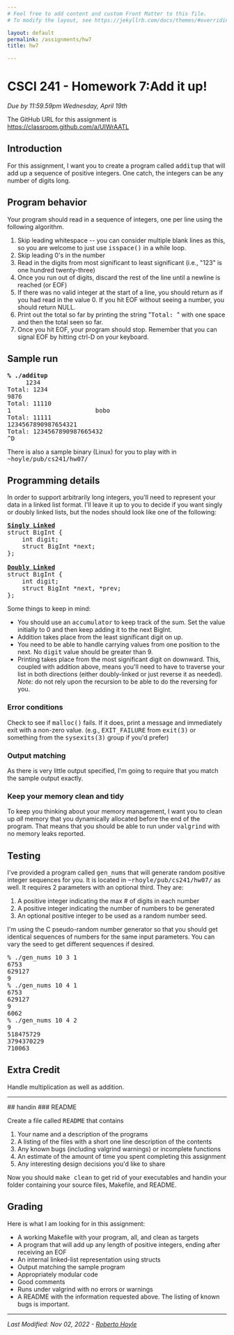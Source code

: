 ```yaml
---
# Feel free to add content and custom Front Matter to this file.
# To modify the layout, see https://jekyllrb.com/docs/themes/#overriding-theme-defaults

layout: default
permalink: /assignments/hw7
title: hw7

---
```


# CSCI 241 - Homework 7:Add it up!

<em>Due by 11:59.59pm Wednesday, April 19th</em>


The GitHub URL for this assignment is <a href="https://classroom.github.com/a/UIWrAATL">https://classroom.github.com/a/UIWrAATL</a>


## Introduction

For this assignment, I want you to create a program called <tt>additup</tt>
that will add up a sequence of positive integers.  One catch, the integers
can be any number of digits long. 


## Program behavior

Your program should read in a sequence of integers, one per line using the
following algorithm.


1. Skip leading whitespace -- you can consider multiple blank lines as
this, so you are welcome to just use <tt>isspace()</tt> in a while
loop.
1. Skip leading 0's in the number
1. Read in the digits from most significant to least significant (i.e.,
"123" is one hundred twenty-three)
1. Once you run out of digits, discard the rest of the line until a newline
is reached (or EOF)
1. If there was no valid integer at the start of a line, you should return
as if you had read in the value 0.  If you hit EOF without seeing a
number, you should return NULL.
1. Print out the total so far by printing the string "<tt>Total: </tt>"
with one space and then the total seen so far.
1. Once you hit EOF, your program should stop.  Remember that you can signal
EOF by hitting ctrl-D on your keyboard.

## Sample run
<pre class="boxed">
<b>% <span class="typed">./additup</span></b>
	 <span class="typed">1234</span> 
Total: 1234
<span class="typed">9876</span> 
Total: 11110
<span class="typed">1                       bobo</span>
Total: 11111
<span class="typed">1234567890987654321</span>
Total: 1234567890987665432
<span class="typed">^D</span>
</pre>


There is also a sample binary (Linux) for you to play with in
<tt>~hoyle/pub/cs241/hw07/</tt>



## Programming details

In order to support arbitrarily long integers, you'll need to represent your
data in a linked list format.  I'll leave it up to you to decide if you want
singly or doubly linked lists, but the nodes should look like one of the
following:

<pre class="boxed">
<b><u>Singly Linked</u></b>
struct BigInt {
	int digit;
	struct BigInt *next;
};

<b><u>Doubly Linked</u></b>
struct BigInt {
	int digit;
	struct BigInt *next, *prev;
};
</pre>


Some things to keep in mind:

* You should use an <tt>accumulator</tt> to keep track of the sum.  Set
the value initially to 0 and then keep adding it to the next BigInt.
* Addition takes place from the least significant digit on up.
* You need to be able to handle carrying values from one position to the
next.  No <tt>digit</tt> value should be greater than 9.
* Printing takes place from the most significant digit on downward.  This,
coupled with addition above, means you'll need to have to traverse your
list in both directions (either doubly-linked or just reverse it as
needed).  <em>Note:</em> do not rely upon the recursion to be able to do
the reversing for you.

### Error conditions

Check to see if <tt>malloc()</tt> fails.  If it does, print a message and
immediately exit with a non-zero value.  (e.g., <tt>EXIT_FAILURE</tt> from
<tt>exit(3)</tt> or something from the <tt>sysexits(3)</tt> group if you'd
prefer)


### Output matching

As there is very little output specified, I'm going to require that you
match the sample output exactly.


### Keep your memory clean and tidy

To keep you thinking about your memory management, I want you to clean up
<em>all</em> memory that you dynamically allocated before the end of the
program.  That means that you should be able to run under <tt>valgrind</tt>
with no memory leaks reported.


## Testing

I've provided a program called <tt>gen_nums</tt> that will generate random
positive integer sequences for you.  It is located in
<tt>~rhoyle/pub/cs241/hw07/</tt> as well.  It requires 2 parameters with
an optional third.  They are:


1. A positive integer indicating the max # of digits in each number
1. A positive integer indicating the number of numbers to be generated
1. An optional positive integer to be used as a random number seed.



I'm using the C pseudo-random number generator so that you should get
identical sequences of numbers for the same input parameters.  You can vary
the seed to get different sequences if desired.


<pre class="boxed">
% <span class="typed">./gen_nums 10 3 1</span> 
6753
629127
9
% <span class="typed">./gen_nums 10 4 1</span> 
6753
629127
9
6062
% <span class="typed">./gen_nums 10 4 2</span> 
9
518475729
3794370229
710063
</pre>


## Extra Credit

Handle multiplication as well as addition.


<hr>
## handin
### README

Create a file called <tt>README</tt> that contains

1. Your name and a description of the programs
1. A listing of the files with a short one line description of the contents
1. Any known bugs (including valgrind warnings) or incomplete functions
1. An estimate of the amount of time you spent completing this assignment
1. Any interesting design decisions you'd like to share

Now you should <tt>make clean</tt> to get rid of your executables and
handin your folder containing your source files, Makefile, and README. 


## Grading

Here is what I am looking for in this assignment:

* A working Makefile with your program, all, and clean as targets
* A program that will add up any length of positive integers, ending after
receiving an EOF
* An internal linked-list representation using structs
* Output matching the sample program
* Appropriately modular code
* Good comments
* Runs under valgrind with no errors or warnings
* A README with the information requested above.  The listing of known
bugs is important.

<hr>
<address>Last Modified: Nov 02, 2022 - <a href="mailto:rhoyle@oberlin.edu">Roberto Hoyle</a></address>

